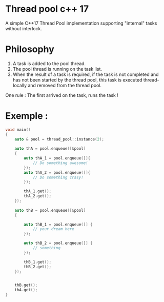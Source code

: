 # Thread pool c++ 17

A simple C++17 Thread Pool implementation supporting "internal" tasks without interlock.

# Philosophy

1. A task is added to the pool thread.     
2. The pool thread is running on the task list.   
3. When the result of a task is required, if the task is not completed and has not been started by the thread pool, this task is executed thread-locally and removed from the thread pool.

One rule :
The first arrived on the task, runs the task !

# Exemple :

```cpp
void main()
{
	auto & pool = thread_pool::instance(2);
	
	auto thA = pool.enqueue([&pool]
	{
		auto thA_1 = pool.enqueue([]{
		    // Do something awesome!
		});
		auto thA_2 = pool.enqueue([]{
		    // Do something crasy!
		});

		thA_1.get();
		thA_2.get();
	});
	
	auto thB = pool.enqueue([&pool]
	{

		auto thB_1 = pool.enqueue([] {
			// your dream here
		});

		auto thB_2 = pool.enqueue([] {
			// something
		});

		thB_1.get();
		thB_2.get();
	});


	thB.get();
	thA.get();
}
```
